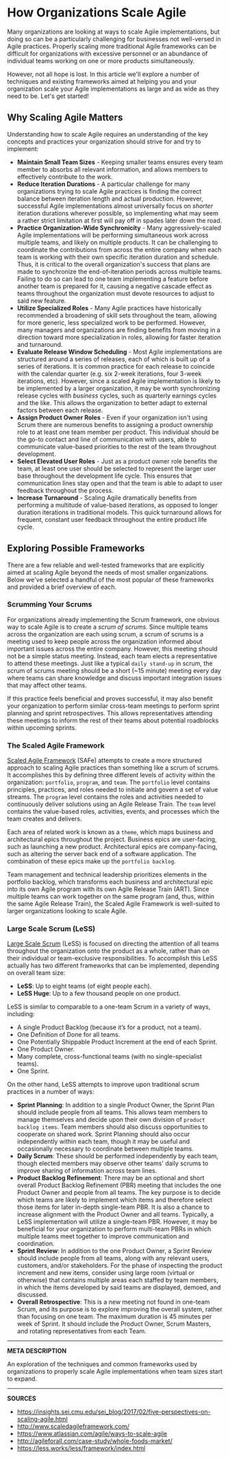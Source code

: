 # How Organizations Scale Agile

Many organizations are looking at ways to scale Agile implementations, but doing so can be a particularly challenging for businesses not well-versed in Agile practices.  Properly scaling more traditional Agile frameworks can be difficult for organizations with excessive personnel or an abundance of individual teams working on one or more products simultaneously.

However, not all hope is lost.  In this article we'll explore a number of techniques and existing frameworks aimed at helping you and your organization scale your Agile implementations as large and as wide as they need to be.  Let's get started!

## Why Scaling Agile Matters

Understanding how to scale Agile requires an understanding of the key concepts and practices your organization should strive for and try to implement:

- **Maintain Small Team Sizes** - Keeping smaller teams ensures every team member to absorbs all relevant information, and allows members to effectively contribute to the work.
- **Reduce Iteration Durations** - A particular challenge for many organizations trying to scale Agile practices is finding the correct balance between iteration length and actual production.  However, successful Agile implementations almost universally focus on _shorter_ iteration durations wherever possible, so implementing what may seem a rather strict limitation at first will pay off in spades later down the road.
- **Practice Organization-Wide Synchronicity** - Many aggressively-scaled Agile implementations will be performing simultaneous work across multiple teams, and likely on multiple products.  It can be challenging to coordinate the contributions from across the entire company when each team is working with their own specific iteration duration and schedule.  Thus, it is critical to the overall organization's success that plans are made to synchronize the end-of-iteration periods across multiple teams.  Failing to do so can lead to one team implementing a feature before another team is prepared for it, causing a negative cascade effect as teams throughout the organization must devote resources to adjust to said new feature.
- **Utilize Specialized Roles** - Many Agile practices have historically recommended a broadening of skill sets throughout the team, allowing for more generic, less specialized work to be performed.  However, many managers and organizations are finding benefits from moving in a direction toward more specialization in roles, allowing for faster iteration and turnaround.
- **Evaluate Release Window Scheduling** - Most Agile implementations are structured around a series of releases, each of which is built up of a series of iterations.  It is common practice for each release to coincide with the calendar quarter (e.g. six 2-week iterations, four 3-week iterations, etc).  However, since a scaled Agile implementation is likely to be implemented by a larger organization, it may be worth synchronizing release cycles with _business_ cycles, such as quarterly earnings cycles and the like.  This allows the organization to better adapt to external factors between each release.
- **Assign Product Owner Roles** - Even if your organization isn't using Scrum there are numerous benefits to assigning a product ownership role to at least one team member per product.  This individual should be the go-to contact and line of communication with users, able to communicate value-based priorities to the rest of the team throughout development.
- **Select Elevated User Roles** - Just as a product owner role benefits the team, at least one user should be selected to represent the larger user base throughout the development life cycle.  This ensures that communication lines stay open and that the team is able to adapt to user feedback throughout the process.
- **Increase Turnaround** - Scaling Agile dramatically benefits from performing a multitude of value-based iterations, as opposed to longer duration iterations in traditional models.  This quick turnaround allows for frequent, constant user feedback throughout the entire product life cycle.

## Exploring Possible Frameworks

There are a few reliable and well-tested frameworks that are explicitly aimed at scaling Agile beyond the needs of most smaller organizations.  Below we've selected a handful of the most popular of these frameworks and provided a brief overview of each.

### Scrumming Your Scrums

For organizations already implementing the Scrum framework, one obvious way to scale Agile is to create a _scrum of scrums_.  Since multiple teams across the organization are each using scrum, a scrum of scrums is a meeting used to keep people across the organization informed about important issues across the entire company.  However, this meeting should not be a simple status meeting.  Instead, each team elects a representative to attend these meetings.  Just like a typical `daily stand-up` in scrum, the scrum of scrums meeting should be a short (~15 minute) meeting every day where teams can share knowledge and discuss important integration issues that may affect other teams.

If this practice feels beneficial and proves successful, it may also benefit your organization to perform similar cross-team meetings to perform sprint planning and sprint retrospectives.  This allows representatives attending these meetings to inform the rest of their teams about potential roadblocks within upcoming sprints.

### The Scaled Agile Framework

[Scaled Agile Framework](http://www.scaledagileframework.com/) (SAFe) attempts to create a more structured approach to scaling Agile practices than something like a scrum of scrums.  It accomplishes this by defining three different levels of activity within the organization: `portfolio`, `program`, and `team`.  The `portfolio` level contains principles, practices, and roles needed to initiate and govern a set of value streams.  The `program` level contains the roles and activities needed to continuously deliver solutions using an Agile Release Train.  The `team` level contains the value-based roles, activities, events, and processes which the team creates and delivers.

Each area of related work is known as a `theme`, which maps business and architectural epics throughout the project.  Business epics are user-facing, such as launching a new product.  Architectural epics are company-facing, such as altering the server back end of a software application.  The combination of these epics make up the `portfolio backlog`.

Team management and technical leadership prioritizes elements in the portfolio backlog, which transforms each business and architectural epic into its own Agile program with its own Agile Release Train (ART).  Since multiple teams can work together on the same program (and, thus, within the same Agile Release Train), the Scaled Agile Framework is well-suited to larger organizations looking to scale Agile.

### Large Scale Scrum (LeSS)

[Large Scale Scrum](https://less.works/less/framework/index.html) (LeSS) is focused on directing the attention of all teams throughout the organization onto the product as a whole, rather than on their individual or team-exclusive responsibilities.  To accomplish this LeSS actually has two different frameworks that can be implemented, depending on overall team size:

- **LeSS**: Up to eight teams (of eight people each).
- **LeSS Huge**: Up to a few thousand people on one product.

LeSS is similar to comparable to a one-team Scrum in a variety of ways, including:

- A single Product Backlog (because it’s for a product, not a team).
- One Definition of Done for all teams.
- One Potentially Shippable Product Increment at the end of each Sprint.
- One Product Owner.
- Many complete, cross-functional teams (with no single-specialist teams).
- One Sprint.

On the other hand, LeSS attempts to improve upon traditional scrum practices in a number of ways:

- **Sprint Planning**: In addition to a single Product Owner, the Sprint Plan should include people from all teams. This allows team members to manage themselves and decide upon their own division of `product backlog items`.  Team members should also discuss opportunities to cooperate on shared work.  Sprint Planning should also occur independently within each team, though it may be useful and occasionally necessary to coordinate between multiple teams.
- **Daily Scrum**: These should be performed independently by each team, though elected members may observe other teams' daily scrums to improve sharing of information across team lines.
- **Product Backlog Refinement**: There may be an optional and short overall Product Backlog Refinement (PBR) meeting that includes the one Product Owner and people from all teams.  The key purpose is to decide which teams are likely to implement which items and therefore select those items for later in-depth single-team PBR.  It is also a chance to increase alignment with the Product Owner and all teams.  Typically, a LeSS implementation will utilize a single-team PBR.  However, it may be beneficial for your organization to perform multi-team PBRs in which multiple teams meet together to improve communication and coordination.
- **Sprint Review**: In addition to the one Product Owner, a Sprint Review should include people from all teams, along with any relevant users, customers, and/or stakeholders.  For the phase of inspecting the product increment and new items, consider using large room (virtual or otherwise) that contains multiple areas each staffed by team members, in which the items developed by said teams are displayed, demoed, and discussed.
- **Overall Retrospective**: This is a new meeting not found in one-team Scrum, and its purpose is to explore improving the overall system, rather than focusing on one team.  The maximum duration is 45 minutes per week of Sprint.  It should include the Product Owner, Scrum Masters, and rotating representatives from each Team.

---

__META DESCRIPTION__

An exploration of the techniques and common frameworks used by organizations to properly scale Agile implementations when team sizes start to expand.

---

__SOURCES__

- https://insights.sei.cmu.edu/sei_blog/2017/02/five-perspectives-on-scaling-agile.html
- http://www.scaledagileframework.com/
- https://www.atlassian.com/agile/ways-to-scale-agile
- http://agileforall.com/case-study/whole-foods-market/
- https://less.works/less/framework/index.html